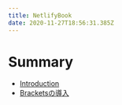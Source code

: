 ```yaml
---
title: NetlifyBook
date: 2020-11-27T18:56:31.385Z
---
```


# Summary

- [Introduction](README.md)
- [Bracketsの導入](brackets-setting.md)
